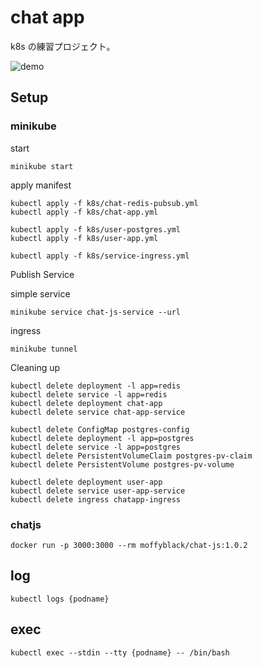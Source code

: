 # chat app

k8s の練習プロジェクト。

![demo](https://user-images.githubusercontent.com/58592807/209473332-d8d3465f-0fe2-4dca-a4ed-39c7e2e02461.gif)

## Setup

### minikube

start

```
minikube start
```

apply manifest

```
kubectl apply -f k8s/chat-redis-pubsub.yml
kubectl apply -f k8s/chat-app.yml

kubectl apply -f k8s/user-postgres.yml
kubectl apply -f k8s/user-app.yml

kubectl apply -f k8s/service-ingress.yml
```

Publish Service

simple service

```
minikube service chat-js-service --url
```

ingress

```
minikube tunnel
```

Cleaning up

```
kubectl delete deployment -l app=redis
kubectl delete service -l app=redis
kubectl delete deployment chat-app
kubectl delete service chat-app-service

kubectl delete ConfigMap postgres-config
kubectl delete deployment -l app=postgres
kubectl delete service -l app=postgres
kubectl delete PersistentVolumeClaim postgres-pv-claim
kubectl delete PersistentVolume postgres-pv-volume

kubectl delete deployment user-app
kubectl delete service user-app-service
kubectl delete ingress chatapp-ingress
```

### chatjs

```
docker run -p 3000:3000 --rm moffyblack/chat-js:1.0.2
```

## log

```
kubectl logs {podname}
```

## exec

```
kubectl exec --stdin --tty {podname} -- /bin/bash
```
